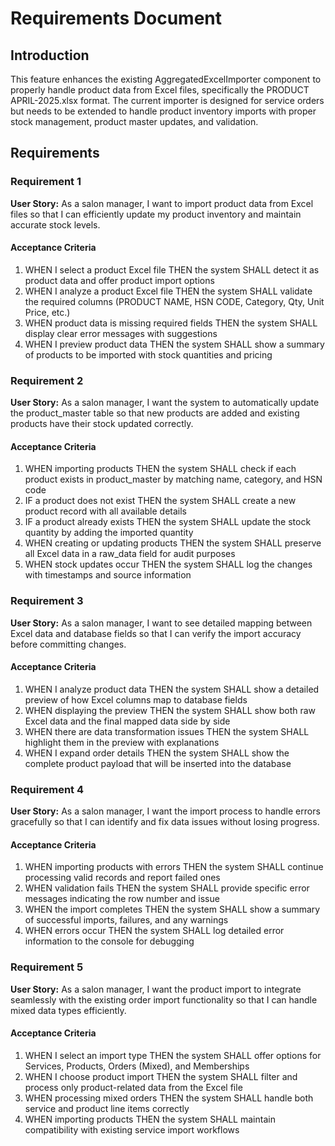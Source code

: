 # Requirements Document

## Introduction

This feature enhances the existing AggregatedExcelImporter component to properly handle product data from Excel files, specifically the PRODUCT APRIL-2025.xlsx format. The current importer is designed for service orders but needs to be extended to handle product inventory imports with proper stock management, product master updates, and validation.

## Requirements

### Requirement 1

**User Story:** As a salon manager, I want to import product data from Excel files so that I can efficiently update my product inventory and maintain accurate stock levels.

#### Acceptance Criteria

1. WHEN I select a product Excel file THEN the system SHALL detect it as product data and offer product import options
2. WHEN I analyze a product Excel file THEN the system SHALL validate the required columns (PRODUCT NAME, HSN CODE, Category, Qty, Unit Price, etc.)
3. WHEN product data is missing required fields THEN the system SHALL display clear error messages with suggestions
4. WHEN I preview product data THEN the system SHALL show a summary of products to be imported with stock quantities and pricing

### Requirement 2

**User Story:** As a salon manager, I want the system to automatically update the product_master table so that new products are added and existing products have their stock updated correctly.

#### Acceptance Criteria

1. WHEN importing products THEN the system SHALL check if each product exists in product_master by matching name, category, and HSN code
2. IF a product does not exist THEN the system SHALL create a new product record with all available details
3. IF a product already exists THEN the system SHALL update the stock quantity by adding the imported quantity
4. WHEN creating or updating products THEN the system SHALL preserve all Excel data in a raw_data field for audit purposes
5. WHEN stock updates occur THEN the system SHALL log the changes with timestamps and source information

### Requirement 3

**User Story:** As a salon manager, I want to see detailed mapping between Excel data and database fields so that I can verify the import accuracy before committing changes.

#### Acceptance Criteria

1. WHEN I analyze product data THEN the system SHALL show a detailed preview of how Excel columns map to database fields
2. WHEN displaying the preview THEN the system SHALL show both raw Excel data and the final mapped data side by side
3. WHEN there are data transformation issues THEN the system SHALL highlight them in the preview with explanations
4. WHEN I expand order details THEN the system SHALL show the complete product payload that will be inserted into the database

### Requirement 4

**User Story:** As a salon manager, I want the import process to handle errors gracefully so that I can identify and fix data issues without losing progress.

#### Acceptance Criteria

1. WHEN importing products with errors THEN the system SHALL continue processing valid records and report failed ones
2. WHEN validation fails THEN the system SHALL provide specific error messages indicating the row number and issue
3. WHEN the import completes THEN the system SHALL show a summary of successful imports, failures, and any warnings
4. WHEN errors occur THEN the system SHALL log detailed error information to the console for debugging

### Requirement 5

**User Story:** As a salon manager, I want the product import to integrate seamlessly with the existing order import functionality so that I can handle mixed data types efficiently.

#### Acceptance Criteria

1. WHEN I select an import type THEN the system SHALL offer options for Services, Products, Orders (Mixed), and Memberships
2. WHEN I choose product import THEN the system SHALL filter and process only product-related data from the Excel file
3. WHEN processing mixed orders THEN the system SHALL handle both service and product line items correctly
4. WHEN importing products THEN the system SHALL maintain compatibility with existing service import workflows